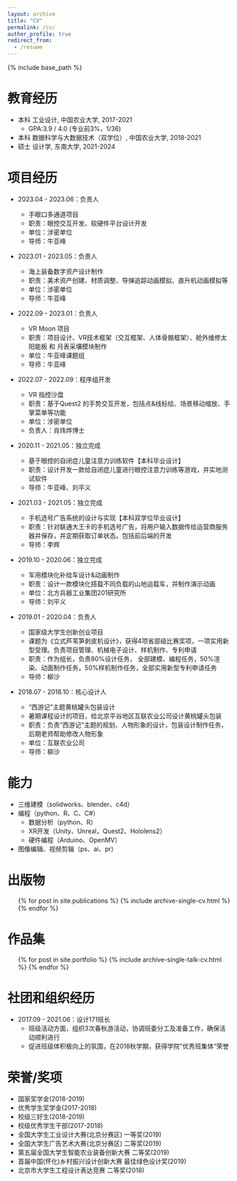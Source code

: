 ```yaml
---
layout: archive
title: "CV"
permalink: /cv/
author_profile: true
redirect_from:
  - /resume
---
```


{% include base_path %}

教育经历
======
- 本科 工业设计, 中国农业大学, 2017-2021
  - GPA:3.9 / 4.0 (专业前3%，1/36)
- 本科 数据科学与大数据技术（双学位）, 中国农业大学, 2018-2021
- 硕士 设计学, 东南大学, 2021-2024

项目经历
======
- 2023.04 - 2023.06：负责人
  - 手眼口多通道项目
  - 职责：眼控交互开发、软硬件平台设计开发
  - 单位：涉密单位
  - 导师：牛亚峰

- 2023.01 - 2023.05：负责人
  - 海上装备数字资产设计制作
  - 职责：美术资产创建、材质调整、导弹追踪动画模拟、直升机动画模拟等
  - 单位：涉密单位
  - 导师：牛亚峰

- 2022.09 - 2023.01：负责人
  - VR Moon 项目
  - 职责：项目设计、VR技术框架（交互框架、人体骨骼框架）、舱外维修太阳能板 和 月表采壤模块制作
  - 单位：牛亚峰课题组
  - 导师：牛亚峰

- 2022.07 - 2022.09：程序组开发
  - VR 指控沙盘
  - 职责：基于Quest2 的手势交互开发，包括点&线标绘、场景移动缩放、手掌菜单等功能
  - 单位：涉密单位
  - 负责人：肖炜烨博士

- 2020.11 - 2021.05：独立完成
  - 基于眼控的自闭症儿童注意力训练软件【本科毕业设计】
  - 职责：设计开发一款给自闭症儿童进行眼控注意力训练等游戏，并实地测试软件
  - 导师：牛亚峰、刘平义

- 2021.03 - 2021.05：独立完成
  - 手机选号广告系统的设计与实现【本科双学位毕业设计】
  - 职责：针对联通大王卡的手机选号广告，将用户输入数据传给运营商服务器并保存，并定期获取订单状态。包括前后端的开发
  - 导师：李辉

- 2019.10 - 2020.06：独立完成
  - 军用模块化补给车设计&动画制作
  - 职责：设计一款模块化搭载不同负载的山地运载车，并制作演示动画
  - 单位：北方兵器工业集团201研究所
  - 导师：刘平义

- 2019.01 - 2020.04：负责人
  - 国家级大学生创新创业项目
  - 课题为《立式芦苇笋剥皮机设计》，获得4项省部级比赛奖项，一项实用新型受理。负责项目管理、机械电子设计、样机制作、专利申请
  - 职责：作为组长，负责80%设计任务， 全部建模、编程任务，50%渲染、动面制作任务，50%样机制作任务，全部实用新型专利申请任务
  - 导师：柳沙

- 2018.07 - 2018.10：核心设计人
  - “西游记”主题黄桃罐头包装设计
  - 暑期课程设计的项目，给北京平谷地区互联农业公司设计黄桃罐头包装
  - 职责：负责“西游记”主题的规划、人物形象的设计，包装设计制作任务，后期老师帮助修改人物形象
  - 单位：互联农业公司
  - 导师：柳沙

能力
======
* 三维建模（solidworks、blender、c4d）
* 编程（python、R、C、C#）
  * 数据分析（python、R）
  - XR开发（Unity、Unreal，Quest2、Hololens2）
  - 硬件编程（Arduino、OpenMV）
* 图像编辑、视频剪辑（ps、ai、pr）

出版物
======
  <ul>{% for post in site.publications %}
    {% include archive-single-cv.html %}
  {% endfor %}</ul>

作品集
======
  <ul>{% for post in site.portfolio %}
    {% include archive-single-talk-cv.html %}
  {% endfor %}</ul>


<!-- Talks
======
  <ul>{% for post in site.talks %}
    {% include archive-single-talk-cv.html %}
  {% endfor %}</ul> -->


社团和组织经历
======
- 2017.09 - 2021.06：设计171班长
  - 班级活动方面，组织3次春秋游活动，协调班委分工及准备工作，确保活动顺利进行
  - 促进班级体积极向上的氛围，在2018秋学期，获得学院”优秀班集体“荣誉

荣誉/奖项
======
- 国家奖学金(2018-2019) 
- 优秀学生奖学金(2017-2018) 
- 校级三好生(2018-2019) 
- 校级优秀学生干部(2017-2018)
- 全国大学生工业设计大赛(北京分赛区) 一等奖(2019) 
- 全国大学生广告艺术大赛(北京分赛区) 二等奖(2019) 
- 第五届全国大学生智能农业装备创新大赛 二等奖(2019)
- 首届中国(怀化)乡村振兴设计创新大赛 最佳绿色设计奖(2019)
- 北京市大学生工程设计表达竞赛 二等奖(2018)
